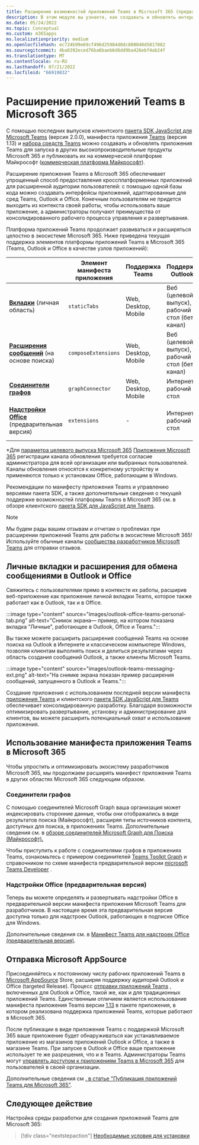 ```yaml
---
title: Расширение возможностей приложений Teams в Microsoft 365 (предварительная версия)
description: В этом модуле вы узнаете, как создавать и обновлять интерфейсы приложений Teams в других областях с высоким уровнем использования Microsoft 365.
ms.date: 05/24/2022
ms.topic: Conceptual
ms.custom: m365apps
ms.localizationpriority: medium
ms.openlocfilehash: ec724b99e69cf496d25984d8dc800040d5817882
ms.sourcegitcommit: 4ba6392eced76ba6baeb6d6dd9ba426ebf4ab24f
ms.translationtype: MT
ms.contentlocale: ru-RU
ms.lasthandoff: 07/21/2022
ms.locfileid: "66919832"
---
```

# <a name="extend-teams-apps-across-microsoft-365"></a>Расширение приложений Teams в Microsoft 365

С помощью последних выпусков клиентского [пакета SDK JavaScript для Microsoft Teams](../tabs/how-to/using-teams-client-sdk.md) (версия 2.0.0), манифеста приложения [Teams](../resources/schema/manifest-schema.md) (версия 1.13) и [набора средств Teams](../toolkit/visual-studio-code-overview.md) можно создавать и обновлять приложения Teams для запуска в других высокопроизводительные продукты Microsoft 365 и публиковать их на коммерческой платформе Майкрософт ([коммерческая платформа Майкрософт](https://appsource.microsoft.com/)).

Расширение приложения Teams в Microsoft 365 обеспечивает упрощенный способ предоставления кроссплатформенных приложений для расширенной аудитории пользователей: с помощью одной базы кода можно создавать интерфейсы приложений, адаптированные для сред Teams, Outlook и Office. Конечным пользователям не придется выходить из контекста своей работы, чтобы использовать ваше приложение, а администраторы получают преимущества от консолидированного рабочего процесса управления и развертывания.

Платформа приложений Teams продолжает развиваться и расширяться целостно в экосистеме Microsoft 365. Ниже приведена текущая поддержка элементов платформы приложений Teams в Microsoft 365 (Teams, Outlook и Office в качестве узлов приложений):

|          | Элемент манифеста приложения | Поддержка Teams |Поддержка Outlook* | Поддержка Office* | Примечания |
|--|--|--|--|--|--|
| [**Вкладки**](../tabs/what-are-tabs.md) (личная область)    |`staticTabs`  | Web, Desktop, Mobile | Веб (целевой выпуск), рабочий стол (бета-канал) | Интернет (целевой выпуск)| Область канала и группы пока не поддерживается для Microsoft 365. См. [примечания](../tabs/how-to/using-teams-client-sdk.md#microsoft-365-support-running-teams-apps-in-office-and-outlook).
| [**Расширения сообщений**](../messaging-extensions/what-are-messaging-extensions.md) (на основе поиска)| `composeExtensions` | Web, Desktop, Mobile| Веб (целевой выпуск), рабочий стол (бета-канал)| - |На основе действий для Microsoft 365 пока не поддерживается. См. [примечания](extend-m365-teams-message-extension.md#preview-your-message-extension-in-outlook). |
| [**Соединители графов**](/graph/connecting-external-content-connectors-overview)| `graphConnector` | Web, Desktop, Mobile| Интернет, рабочий стол | Web| Просмотр [заметок](#graph-connectors)
| [**Надстройки Office**](/office/dev/add-ins/develop/json-manifest-overview) (предварительная версия) | `extensions` | - | Интернет, рабочий стол | - | Доступно только в [версии манифеста devPreview](../resources/schema/manifest-schema-dev-preview.md) . См. [примечания](#office-add-ins-preview).|

\*Для [параметра целевого выпуска Microsoft 365](/microsoft-365/admin/manage/release-options-in-office-365) [Приложения Microsoft 365](/deployoffice/change-update-channels) регистрации канала обновления требуется согласие администратора для всей организации или выбранных пользователей. Каналы обновления относятся к конкретному устройству и применяются только к установкам Office, работающим в Windows.

Рекомендации по манифесту приложения Teams и управлению версиями пакета SDK, а также дополнительные сведения о текущей поддержке возможностей платформы Teams в Microsoft 365 см. в обзоре клиентского [пакета SDK для JavaScript для Teams](../tabs/how-to/using-teams-client-sdk.md).

> [!NOTE]
> Мы будем рады вашим отзывам и отчетам о проблемах при расширении приложений Teams для работы в экосистеме Microsoft 365! Используйте обычные каналы [сообщества разработчиков Microsoft Teams](/microsoftteams/platform/feedback) для отправки отзывов.

## <a name="personal-tabs-and-messaging-extensions-in-outlook-and-office"></a>Личные вкладки и расширения для обмена сообщениями в Outlook и Office

Свяжитесь с пользователями прямо в контексте их работы, расширив веб-приложение как приложение личной вкладки Teams, которое также работает как в Outlook, так и в Office.

:::image type="content" source="images/outlook-office-teams-personal-tab.png" alt-text="Снимок экрана— пример, на котором показана вкладка &quot;Личные&quot;, работающее в Outlook, Office и Teams.":::

Вы также можете расширить расширения сообщений Teams на основе поиска на Outlook в Интернете и классическом компьютере Windows, позволяя клиентам выполнять поиск и делиться результатами через область создания сообщений Outlook, а также клиенты Microsoft Teams.

:::image type="content" source="images/outlook-teams-messaging-ext.png" alt-text="На снимке экрана показан пример расширения сообщений, запущенного в Outlook и Teams.":::

Создание приложения с использованием последней версии манифеста [приложения Teams](../resources/schema/manifest-schema.md) и клиентского [пакета SDK JavaScript для Teams](../tabs/how-to/using-teams-client-sdk.md) обеспечивает консолидированную разработку. Благодаря возможности оптимизировать развертывание, установку и администрирование для клиентов, вы можете расширить потенциальный охват и использование приложения.

## <a name="use-teams-app-manifest-across-microsoft-365"></a>Использование манифеста приложения Teams в Microsoft 365

Чтобы упростить и оптимизировать экосистему разработчиков Microsoft 365, мы продолжаем расширять манифест приложения Teams в других областях Microsoft 365 следующим образом.

### <a name="graph-connectors"></a>Соединители графов

С помощью соединителей Microsoft Graph ваша организация может индексировать сторонние данные, чтобы они отображались в виде результатов поиска (Майкрософт), расширяя типы источников контента, доступных для поиска, в приложениях Teams.
Дополнительные сведения см. в [обзоре соединителей Microsoft Graph для Поиска (Майкрософт).](/microsoftsearch/connectors-overview)

Чтобы приступить к работе с соединителями графов в приложениях Teams, ознакомьтесь с примером соединителей [Teams Toolkit Graph](https://aka.ms/teamsfx-graph-connector-sample) и справочником по схеме манифеста предварительной версии [microsoft Teams Developer](../resources/schema/manifest-schema-dev-preview.md) .

### <a name="office-add-ins-preview"></a>Надстройки Office (предварительная версия)

Теперь вы можете определять и развертывать надстройки Office в [](../resources/schema/manifest-schema-dev-preview.md) предварительной версии манифеста приложения Microsoft Teams для разработчиков. В настоящее время эта предварительная версия доступна только для надстроек Outlook, работающих в подписке Office для Windows.

Дополнительные сведения см. в [Манифест Teams для надстроек Office (предварительная версия)](/office/dev/add-ins/develop/json-manifest-overview).

## <a name="microsoft-appsource-submission"></a>Отправка Microsoft AppSource

Присоединяйтесь к постоянному числу рабочих приложений Teams в [Microsoft AppSource](https://appsource.microsoft.com/) Store, расширяя поддержку аудиторий Outlook и Office (targeted Release). Процесс [отправки приложений Teams](../concepts/deploy-and-publish/appsource/publish.md) , включенных для Outlook и Office, такой же, как и для традиционных приложений Teams. Единственным отличием является использование манифеста приложения Teams версии [1.13](../tabs/how-to/using-teams-client-sdk.md) в пакете приложения, в котором реализована поддержка приложений Teams, которые работают в Microsoft 365.

После публикации в виде приложения Teams с поддержкой Microsoft 365 ваше приложение будет обнаруживаться как устанавливаемое приложение из магазинов приложений Outlook и Office, а также в магазине Teams. При запуске в Outlook и Office ваше приложение использует те же разрешения, что и в Teams. Администраторы Teams могут [управлять доступом к приложениям Teams в Microsoft 365](/MicrosoftTeams/manage-third-party-teams-apps) для пользователей в своей организации.

Дополнительные сведения см [. в статье "Публикация приложений Teams для Microsoft 365"](publish.md).

## <a name="next-step"></a>Следующее действие

Настройка среды разработки для создания приложений Teams для Microsoft 365:

> [!div class="nextstepaction"]
> [Необходимые условия для установки](prerequisites.md)
